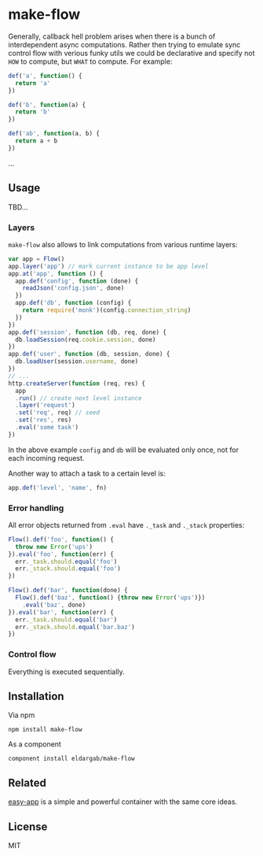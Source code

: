 # make-flow

Generally, callback hell problem arises when there is a bunch
of interdependent async computations. Rather then trying to emulate
sync control flow with verious funky utils we could be declarative
and specify not `HOW` to compute, but `WHAT` to compute. For example:

```javascript
def('a', function() {
  return 'a'
})

def('b', function(a) {
  return 'b'
})

def('ab', function(a, b) {
  return a + b
})
```
...


## Usage

TBD...

### Layers

`make-flow` also allows to link computations from various runtime layers:

```javascript
var app = Flow()
app.layer('app') // mark current instance to be app level
app.at('app', function () {
  app.def('config', function (done) {
    readJson('config.json', done)
  })
  app.def('db', function (config) {
    return require('monk')(config.connection_string)
  })
})
app.def('session', function (db, req, done) {
  db.loadSession(req.cookie.session, done)
})
app.def('user', function (db, session, done) {
  db.loadUser(session.username, done)
})
// ...
http.createServer(function (req, res) {
  app
  .run() // create next level instance
  .layer('request')
  .set('req', req) // seed
  .set('res', res)
  .eval('some task')
})
```

In the above example `config` and `db` will be evaluated only once,
not for each incoming request.

Another way to attach a task to a certain level is:

```javascript
app.def('level', 'name', fn)
```

### Error handling

All error objects returned from `.eval` have `._task` and `._stack` properties:

``` javascript
Flow().def('foo', function() {
  throw new Error('ups')
}).eval('foo', function(err) {
  err._task.should.equal('foo')
  err._stack.should.equal('foo')
})

Flow().def('bar', function(done) {
  Flow().def('baz', function() {throw new Error('ups')})
    .eval('baz', done)
}).eval('bar', function(err) {
  err._task.should.equal('bar')
  err._stack.should.equal('bar.baz')
})
```

### Control flow

Everything is executed sequentially.

## Installation

Via npm

```
npm install make-flow
```

As a component

```
component install eldargab/make-flow
```

## Related

[easy-app](https://github.com/eldargab/easy-app) is a simple and powerful
container with the same core ideas.

## License

MIT
